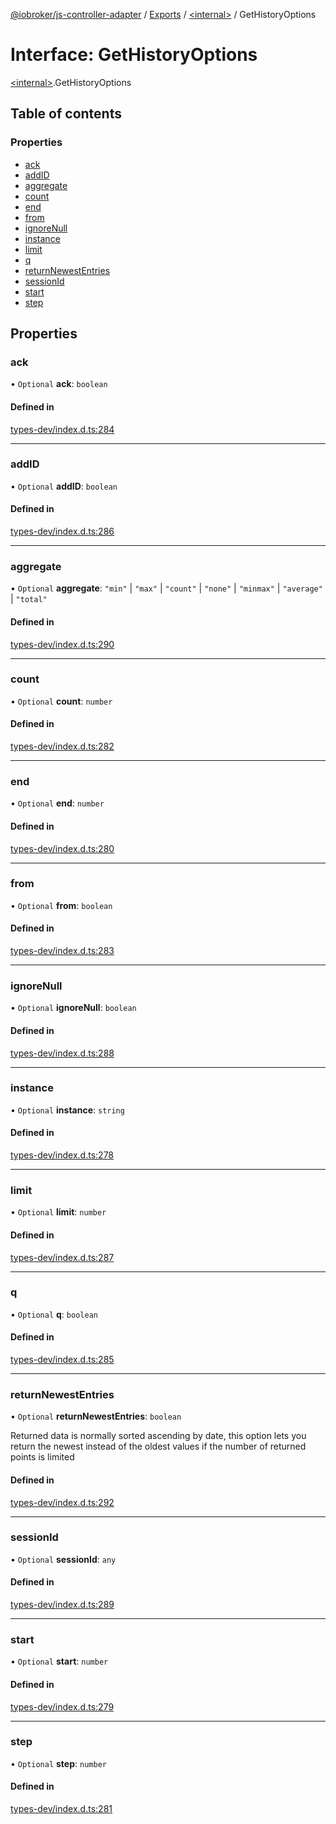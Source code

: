 [@iobroker/js-controller-adapter](../README.md) / [Exports](../modules.md) / [\<internal\>](../modules/internal_.md) / GetHistoryOptions

# Interface: GetHistoryOptions

[\<internal\>](../modules/internal_.md).GetHistoryOptions

## Table of contents

### Properties

- [ack](internal_.GetHistoryOptions.md#ack)
- [addID](internal_.GetHistoryOptions.md#addid)
- [aggregate](internal_.GetHistoryOptions.md#aggregate)
- [count](internal_.GetHistoryOptions.md#count)
- [end](internal_.GetHistoryOptions.md#end)
- [from](internal_.GetHistoryOptions.md#from)
- [ignoreNull](internal_.GetHistoryOptions.md#ignorenull)
- [instance](internal_.GetHistoryOptions.md#instance)
- [limit](internal_.GetHistoryOptions.md#limit)
- [q](internal_.GetHistoryOptions.md#q)
- [returnNewestEntries](internal_.GetHistoryOptions.md#returnnewestentries)
- [sessionId](internal_.GetHistoryOptions.md#sessionid)
- [start](internal_.GetHistoryOptions.md#start)
- [step](internal_.GetHistoryOptions.md#step)

## Properties

### ack

• `Optional` **ack**: `boolean`

#### Defined in

[types-dev/index.d.ts:284](https://github.com/ioBroker/ioBroker.js-controller/blob/91f9b082f16aa9a511b440c286768c78810f47d7/packages/types-dev/index.d.ts#L284)

___

### addID

• `Optional` **addID**: `boolean`

#### Defined in

[types-dev/index.d.ts:286](https://github.com/ioBroker/ioBroker.js-controller/blob/91f9b082f16aa9a511b440c286768c78810f47d7/packages/types-dev/index.d.ts#L286)

___

### aggregate

• `Optional` **aggregate**: ``"min"`` \| ``"max"`` \| ``"count"`` \| ``"none"`` \| ``"minmax"`` \| ``"average"`` \| ``"total"``

#### Defined in

[types-dev/index.d.ts:290](https://github.com/ioBroker/ioBroker.js-controller/blob/91f9b082f16aa9a511b440c286768c78810f47d7/packages/types-dev/index.d.ts#L290)

___

### count

• `Optional` **count**: `number`

#### Defined in

[types-dev/index.d.ts:282](https://github.com/ioBroker/ioBroker.js-controller/blob/91f9b082f16aa9a511b440c286768c78810f47d7/packages/types-dev/index.d.ts#L282)

___

### end

• `Optional` **end**: `number`

#### Defined in

[types-dev/index.d.ts:280](https://github.com/ioBroker/ioBroker.js-controller/blob/91f9b082f16aa9a511b440c286768c78810f47d7/packages/types-dev/index.d.ts#L280)

___

### from

• `Optional` **from**: `boolean`

#### Defined in

[types-dev/index.d.ts:283](https://github.com/ioBroker/ioBroker.js-controller/blob/91f9b082f16aa9a511b440c286768c78810f47d7/packages/types-dev/index.d.ts#L283)

___

### ignoreNull

• `Optional` **ignoreNull**: `boolean`

#### Defined in

[types-dev/index.d.ts:288](https://github.com/ioBroker/ioBroker.js-controller/blob/91f9b082f16aa9a511b440c286768c78810f47d7/packages/types-dev/index.d.ts#L288)

___

### instance

• `Optional` **instance**: `string`

#### Defined in

[types-dev/index.d.ts:278](https://github.com/ioBroker/ioBroker.js-controller/blob/91f9b082f16aa9a511b440c286768c78810f47d7/packages/types-dev/index.d.ts#L278)

___

### limit

• `Optional` **limit**: `number`

#### Defined in

[types-dev/index.d.ts:287](https://github.com/ioBroker/ioBroker.js-controller/blob/91f9b082f16aa9a511b440c286768c78810f47d7/packages/types-dev/index.d.ts#L287)

___

### q

• `Optional` **q**: `boolean`

#### Defined in

[types-dev/index.d.ts:285](https://github.com/ioBroker/ioBroker.js-controller/blob/91f9b082f16aa9a511b440c286768c78810f47d7/packages/types-dev/index.d.ts#L285)

___

### returnNewestEntries

• `Optional` **returnNewestEntries**: `boolean`

Returned data is normally sorted ascending by date, this option lets you return the newest instead of the oldest values if the number of returned points is limited

#### Defined in

[types-dev/index.d.ts:292](https://github.com/ioBroker/ioBroker.js-controller/blob/91f9b082f16aa9a511b440c286768c78810f47d7/packages/types-dev/index.d.ts#L292)

___

### sessionId

• `Optional` **sessionId**: `any`

#### Defined in

[types-dev/index.d.ts:289](https://github.com/ioBroker/ioBroker.js-controller/blob/91f9b082f16aa9a511b440c286768c78810f47d7/packages/types-dev/index.d.ts#L289)

___

### start

• `Optional` **start**: `number`

#### Defined in

[types-dev/index.d.ts:279](https://github.com/ioBroker/ioBroker.js-controller/blob/91f9b082f16aa9a511b440c286768c78810f47d7/packages/types-dev/index.d.ts#L279)

___

### step

• `Optional` **step**: `number`

#### Defined in

[types-dev/index.d.ts:281](https://github.com/ioBroker/ioBroker.js-controller/blob/91f9b082f16aa9a511b440c286768c78810f47d7/packages/types-dev/index.d.ts#L281)
